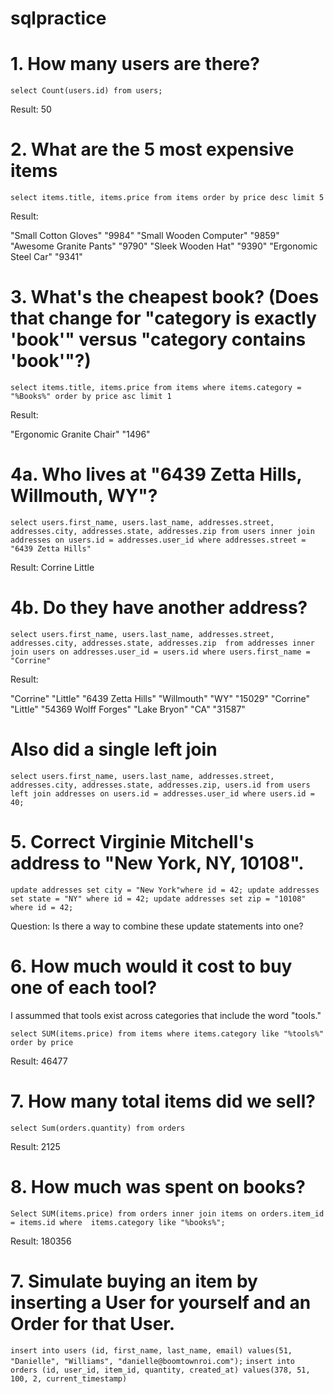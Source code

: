 # sqlpractice

# 1. How many users are there?

`select Count(users.id) from users;`

Result: 50

# 2. What are the 5 most expensive items

`select items.title, items.price from items order by price desc limit 5`

Result:

"Small Cotton Gloves"	"9984"
"Small Wooden Computer"	"9859"
"Awesome Granite Pants"	"9790"
"Sleek Wooden Hat"	"9390"
"Ergonomic Steel Car"	"9341"

# 3. What's the cheapest book? (Does that change for "category is exactly 'book'" versus "category contains 'book'"?)

`select items.title, items.price from items where items.category = "%Books%" order by price asc limit 1`

Result: 

"Ergonomic Granite Chair"	"1496"

# 4a. Who lives at "6439 Zetta Hills, Willmouth, WY"?

`select users.first_name, users.last_name, addresses.street, addresses.city, addresses.state, addresses.zip from users inner join addresses on users.id = addresses.user_id
where addresses.street = "6439 Zetta Hills" `

Result: Corrine Little

# 4b. Do they have another address?

`select users.first_name, users.last_name, addresses.street, addresses.city, addresses.state, addresses.zip 
from addresses inner join users on addresses.user_id = users.id
where users.first_name = "Corrine"`

Result:

"Corrine"	"Little"	"6439 Zetta Hills"	"Willmouth"	"WY"	"15029"
"Corrine"	"Little"	"54369 Wolff Forges"	"Lake Bryon"	"CA"	"31587"

# Also did a single left join

`select users.first_name, users.last_name, addresses.street, addresses.city, addresses.state, addresses.zip, users.id from users left join addresses on users.id = addresses.user_id
where users.id = 40;`

# 5. Correct Virginie Mitchell's address to "New York, NY, 10108".

`update addresses set city = "New York"where id = 42;
update addresses set state = "NY" where id = 42;
update addresses set zip = "10108" where id = 42;`

Question: Is there a way to combine these update statements into one?

# 6. How much would it cost to buy one of each tool?

I assummed that tools exist across categories that include the word "tools."

`select SUM(items.price) from items where items.category like "%tools%" order by price`

Result: 46477

# 7. How many total items did we sell?

`select Sum(orders.quantity) from orders`

Result: 2125

# 8. How much was spent on books?

`Select SUM(items.price) from orders inner join items on orders.item_id = items.id
 where  items.category like "%books%";`
 
 Result: 180356
 
 # 7. Simulate buying an item by inserting a User for yourself and an Order for that User.
 
 `insert into users (id, first_name, last_name, email) values(51, "Danielle", "Williams", "danielle@boomtownroi.com");`
 `insert into orders (id, user_id, item_id, quantity, created_at) values(378, 51, 100, 2, current_timestamp)`
 











